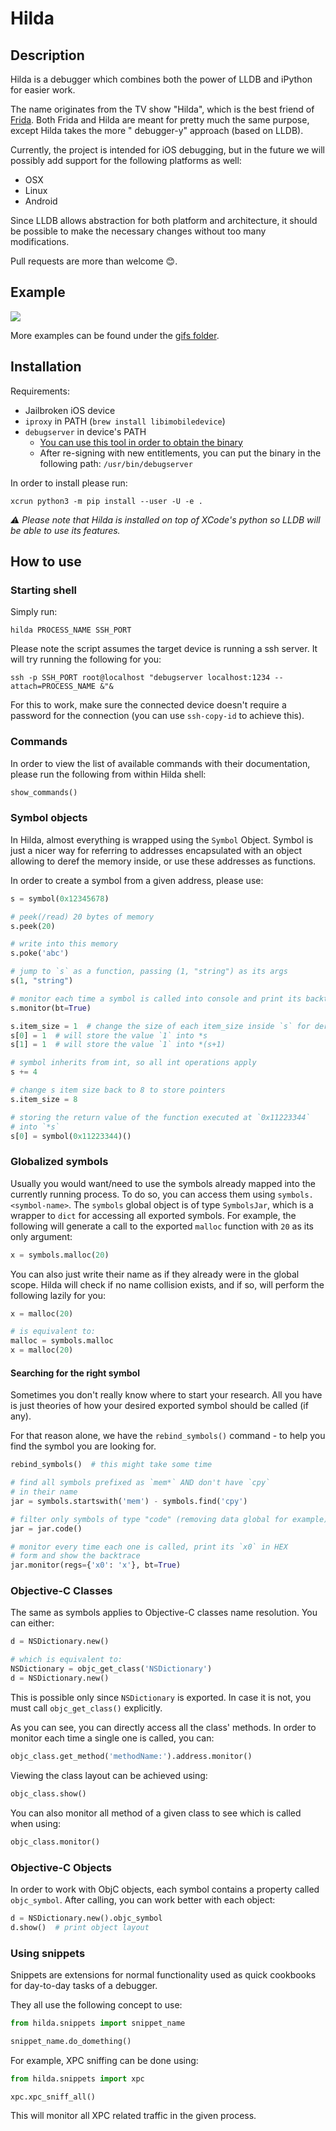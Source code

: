# Hilda

## Description

Hilda is a debugger which combines both the power of LLDB and iPython for easier work.

The name originates from the TV show "Hilda", which is the best friend of
[Frida](https://frida.re/). Both Frida and Hilda are meant for pretty much the same purpose, except Hilda takes the more "
debugger-y" approach (based on LLDB).

Currently, the project is intended for iOS debugging, but in the future we will possibly add support for the following
platforms as well:

* OSX
* Linux
* Android

Since LLDB allows abstraction for both platform and architecture, it should be possible to make the necessary changes without
too many modifications.

Pull requests are more than welcome 😊.

## Example

![](gifs/example.gif)

More examples can be found under the [gifs folder](gifs/).

## Installation

Requirements:

* Jailbroken iOS device
* `iproxy` in PATH (`brew install libimobiledevice`)
* `debugserver` in device's PATH
    * [You can use this tool in order to obtain the binary](https://github.com/doronz88/debugserver-deploy)
    * After re-signing with new entitlements, you can put the binary in the following path: `/usr/bin/debugserver`

In order to install please run:

```shell
xcrun python3 -m pip install --user -U -e .
```

*⚠️ Please note that Hilda is installed on top of XCode's python so LLDB will be able to use its features.*

## How to use

### Starting shell

Simply run:

```shell
hilda PROCESS_NAME SSH_PORT
```

Please note the script assumes the target device is running a ssh server. It will try running the following for you:

```shell
ssh -p SSH_PORT root@localhost "debugserver localhost:1234 --attach=PROCESS_NAME &"&
```

For this to work, make sure the connected device doesn't require a password for the connection (you can use
`ssh-copy-id` to achieve this).

### Commands

In order to view the list of available commands with their documentation, please run the following from within Hilda shell:

```python
show_commands()
```

### Symbol objects

In Hilda, almost everything is wrapped using the `Symbol` Object. Symbol is just a nicer way for referring to addresses
encapsulated with an object allowing to deref the memory inside, or use these addresses as functions.

In order to create a symbol from a given address, please use:

```python
s = symbol(0x12345678)

# peek(/read) 20 bytes of memory
s.peek(20)

# write into this memory
s.poke('abc')

# jump to `s` as a function, passing (1, "string") as its args 
s(1, "string")

# monitor each time a symbol is called into console and print its backtrace (`bt` option)
s.monitor(bt=True)

s.item_size = 1  # change the size of each item_size inside `s` for derefs
s[0] = 1  # will store the value `1` into *s
s[1] = 1  # will store the value `1` into *(s+1)

# symbol inherits from int, so all int operations apply
s += 4

# change s item size back to 8 to store pointers
s.item_size = 8

# storing the return value of the function executed at `0x11223344`
# into `*s`
s[0] = symbol(0x11223344)()
```

### Globalized symbols

Usually you would want/need to use the symbols already mapped into the currently running process. To do so, you can access them
using `symbols.<symbol-name>`. The `symbols` global object is of type `SymbolsJar`, which is a wrapper to `dict` for accessing
all exported symbols. For example, the following will generate a call to the exported
`malloc` function with `20` as its only argument:

```python
x = symbols.malloc(20)
```

You can also just write their name as if they already were in the global scope. Hilda will check if no name collision exists,
and if so, will perform the following lazily for you:

```python
x = malloc(20)

# is equivalent to:
malloc = symbols.malloc
x = malloc(20)
```

#### Searching for the right symbol

Sometimes you don't really know where to start your research. All you have is just theories of how your desired exported symbol
should be called (if any).

For that reason alone, we have the `rebind_symbols()`
command - to help you find the symbol you are looking for.

```python
rebind_symbols()  # this might take some time

# find all symbols prefixed as `mem*` AND don't have `cpy`
# in their name
jar = symbols.startswith('mem') - symbols.find('cpy')

# filter only symbols of type "code" (removing data global for example)
jar = jar.code()

# monitor every time each one is called, print its `x0` in HEX
# form and show the backtrace
jar.monitor(regs={'x0': 'x'}, bt=True)
```

### Objective-C Classes

The same as symbols applies to Objective-C classes name resolution. You can either:

```python
d = NSDictionary.new()

# which is equivalent to:
NSDictionary = objc_get_class('NSDictionary')
d = NSDictionary.new()
```

This is possible only since `NSDictionary` is exported. In case it is not, you must call `objc_get_class()` explicitly.

As you can see, you can directly access all the class' methods. In order to monitor each time a single one is called, you can:

```python
objc_class.get_method('methodName:').address.monitor()
```

Viewing the class layout can be achieved using:

```python
objc_class.show()
```

You can also monitor all method of a given class to see which is called when using:

```python
objc_class.monitor()
```

### Objective-C Objects

In order to work with ObjC objects, each symbol contains a property called
`objc_symbol`. After calling, you can work better with each object:

```python
d = NSDictionary.new().objc_symbol
d.show()  # print object layout
```

### Using snippets

Snippets are extensions for normal functionality used as quick cookbooks for day-to-day tasks of a debugger.

They all use the following concept to use:

```python
from hilda.snippets import snippet_name

snippet_name.do_domething()  
```

For example, XPC sniffing can be done using:

```python
from hilda.snippets import xpc

xpc.xpc_sniff_all()
```

This will monitor all XPC related traffic in the given process.
